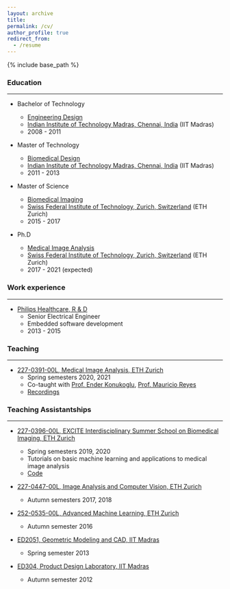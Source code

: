```yaml
---
layout: archive
title: 
permalink: /cv/
author_profile: true
redirect_from:
  - /resume
---
```


{% include base_path %}


### Education
---

* Bachelor of Technology
   * [Engineering Design](https://ed.iitm.ac.in/)
   * [Indian Institute of Technology Madras, Chennai, India](https://www.iitm.ac.in/) (IIT Madras)
   * 2008 - 2011

* Master of Technology
   * [Biomedical Design](https://ed.iitm.ac.in/program.html)
   * [Indian Institute of Technology Madras, Chennai, India](https://www.iitm.ac.in/) (IIT Madras)
   * 2011 - 2013

* Master of Science
   * [Biomedical Imaging](https://master-biomed.ethz.ch/)
   * [Swiss Federal Institute of Technology, Zurich, Switzerland](https://ethz.ch/en.html) (ETH Zurich)
   * 2015 - 2017

* Ph.D
   * [Medical Image Analysis](https://bmic.ee.ethz.ch/)
   * [Swiss Federal Institute of Technology, Zurich, Switzerland](https://ethz.ch/en.html) (ETH Zurich)
   * 2017 - 2021 (expected)


### Work experience
---

* [Philips Healthcare, R & D](https://www.philips.co.in/a-w/about-philips/healthcare-innovation-campus.html)
  * Senior Electrical Engineer
  * Embedded software development
  * 2013 - 2015
  

### Teaching
---

* [227-0391-00L, Medical Image Analysis, ETH Zurich](http://www.vvz.ethz.ch/Vorlesungsverzeichnis/lerneinheit.view?lerneinheitId=148945&semkez=2021S&ansicht=KATALOGDATEN&lang=en)
  * Spring semesters 2020, 2021
  * Co-taught with [Prof. Ender Konukoglu](https://people.ee.ethz.ch/~kender/), [Prof. Mauricio Reyes](http://www.mauricioreyes.me/aboutme.html)
  * [Recordings](https://youtube.com/playlist?list=PLED7YdXrsctWQ3hLWNZwiXpgbhrtDQ3d6)

### Teaching Assistantships
---

* [227-0396-00L, EXCITE Interdisciplinary Summer School on Biomedical Imaging, ETH Zurich](http://www.vvz.ethz.ch/Vorlesungsverzeichnis/lerneinheit.view?lerneinheitId=149086&semkez=2021S&ansicht=KATALOGDATEN&lang=en)
  * Spring semesters 2019, 2020
  * Tutorials on basic machine learning and applications to medical image analysis
  * [Code](https://git.ee.ethz.ch/krishnch/excite_2020_machine_learning)

* [227-0447-00L, Image Analysis and Computer Vision, ETH Zurich](http://www.vvz.ethz.ch/Vorlesungsverzeichnis/lerneinheit.view?lerneinheitId=146800&semkez=2021W&ansicht=KATALOGDATEN&lang=en)
  * Autumn semesters 2017, 2018

* [252-0535-00L, Advanced Machine Learning, ETH Zurich](http://www.vvz.ethz.ch/Vorlesungsverzeichnis/lerneinheit.view?lerneinheitId=147750&semkez=2021W&ansicht=KATALOGDATEN&lang=en)
  * Autumn semester 2016

* [ED2051, Geometric Modeling and CAD, IIT Madras](https://ed.iitm.ac.in/~raman/cmme.html)
  * Spring semester 2013

* [ED304, Product Design Laboratory, IIT Madras](https://ed.iitm.ac.in/img/files/Prodect%20Design.pdf)
  * Autumn semester 2012
  
